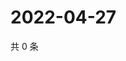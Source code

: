 # 2022-04-27

共 0 条

<!-- BEGIN WEIBO -->
<!-- 最后更新时间 Wed Apr 27 2022 22:15:34 GMT+0800 (China Standard Time) -->

<!-- END WEIBO -->
